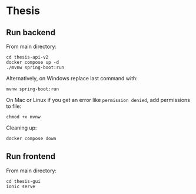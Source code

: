# Thesis

## Run backend

From main directory:
```
cd thesis-api-v2
docker compose up -d
./mvnw spring-boot:run
```
Alternatively, on Windows replace last command with:
```
mvnw spring-boot:run
```
On Mac or Linux if you get an error like `permission denied`, add permissions to file:
```
chmod +x mvnw
```

Cleaning up:
```
docker compose down
```

## Run frontend

From main directory:
```
cd thesis-gui
ionic serve
```